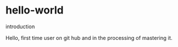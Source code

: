 # hello-world
introduction

Hello, first time user on git hub and in the processing of mastering it.
